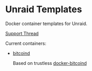 # Unraid Templates
Docker container templates for Unraid.

[Support Thread](https://forums.unraid.net/topic/112959-support-ofawx-templates-repo/)

Current containers:

* [bitcoind](bitcoind.xml)

  Based on trustless [docker-bitcoind](https://github.com/ofawx/docker-bitcoind/)
